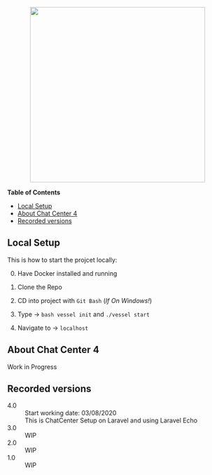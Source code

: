 <p align="center"><img src="https://res.cloudinary.com/dtfbvvkyp/image/upload/v1566331377/laravel-logolockup-cmyk-red.svg" width="400"></p>

**Table of Contents**
- [Local Setup](#local-setup)
- [About Chat Center 4](#about-chat-center-4)
- [Recorded versions](#recorded-versions)

## Local Setup 

This is how to start the projcet locally:

 0. Have Docker installed and running 

 1. Clone the Repo

 2. CD into project with `Git Bash` (*If On Windows!*)
  
 3. Type -> `bash vessel init` and  `./vessel start`

 4. Navigate to -> `localhost` 

## About Chat Center 4 

Work in Progress

## Recorded versions 

<dl>
  <dt>4.0</dt>
  <dd>Start working date: 03/08/2020</dd>
  <dd>This is ChatCenter Setup on Laravel and using Laravel Echo</dd>

  <dt>3.0</dt>
  <dd>WIP</dd>
  
  <dt>2.0</dt>
  <dd>WIP</dd>

  <dt>1.0</dt>
  <dd>WIP</dd>
</dl>
 
